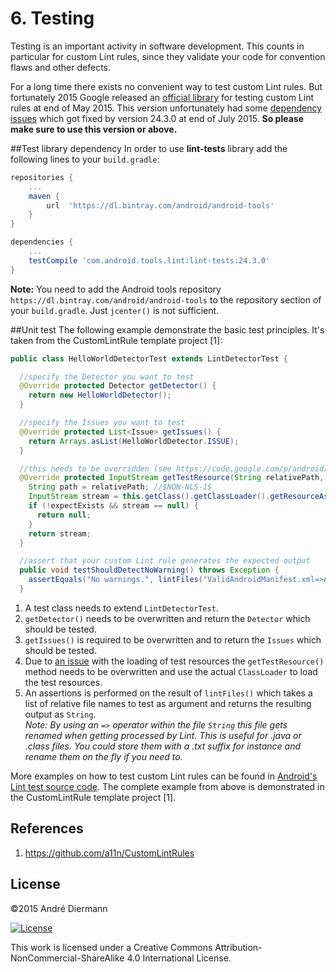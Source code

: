 # 6. Testing

Testing is an important activity in software development. This counts in particular for custom Lint rules, since they validate your code for convention flaws and other defects.

For a long time there exists no convenient way to test custom Lint rules. But fortunately 2015 Google released an [official library](https://bintray.com/android/android-tools/com.android.tools.lint.lint-tests/view) for testing custom Lint rules at end of May 2015. This version unfortunately had some [dependency issues](https://code.google.com/p/android/issues/detail?id=175161) which got fixed by version 24.3.0 at end of July 2015. **So please make sure to use this version or above.**

##Test library dependency
In order to use **lint-tests** library add the following lines to your `build.gradle`:

```groovy
repositories {
    ...
    maven {
        url  'https://dl.bintray.com/android/android-tools'
    }
}

dependencies {
    ...
    testCompile 'com.android.tools.lint:lint-tests:24.3.0'
}
```

**Note:** You need to add the Android tools repository `https://dl.bintray.com/android/android-tools` to the repository section of your `build.gradle`. Just `jcenter()` is not sufficient.

##Unit test
The following example demonstrate the basic test principles. It's taken from the CustomLintRule template project [1]:

```java
public class HelloWorldDetectorTest extends LintDetectorTest {

  //specify the Detector you want to test
  @Override protected Detector getDetector() {
    return new HelloWorldDetector();
  }

  //specify the Issues you want to test
  @Override protected List<Issue> getIssues() {
    return Arrays.asList(HelloWorldDetector.ISSUE);
  }

  //this needs to be overridden (see https://code.google.com/p/android/issues/detail?id=182195)
  @Override protected InputStream getTestResource(String relativePath, boolean expectExists) {
    String path = relativePath; //$NON-NLS-1$
    InputStream stream = this.getClass().getClassLoader().getResourceAsStream(path);
    if (!expectExists && stream == null) {
      return null;
    }
    return stream;
  }

  //assert that your custom Lint rule generates the expected output
  public void testShouldDetectNoWarning() throws Exception {
    assertEquals("No warnings.", lintFiles("ValidAndroidManifest.xml=>AndroidManifest.xml"));
  }
```

1. A test class needs to extend `LintDetectorTest`.
2. `getDetector()` needs to be overwritten and return the `Detector` which should be tested.
3. `getIssues()` is required to be overwritten and to return the `Issues` which should be tested.
4. Due to [an issue](https://code.google.com/p/android/issues/detail?id=182195) with the loading of test resources the `getTestResource()` method needs to be overwritten and use the actual `ClassLoader` to load the test resources.
5. An assertions is performed on the result of `lintFiles()` which takes a list of relative file names to test as argument and returns the resulting output as `String`.<br/>
*Note: By using an `=>` operator within the file `String` this file gets renamed when getting processed by Lint. This is useful for .java or .class files. You could store them with a .txt suffix for instance and rename them on the fly if you need to.*

More examples on how to test custom Lint rules can be found in [Android's Lint test source code](https://android.googlesource.com/platform/tools/base/+/master/lint/cli/src/test/java/com/android/tools/lint/checks/). The complete example from above is demonstrated in the CustomLintRule template project [1].

## References
1. https://github.com/a11n/CustomLintRules

## License
&copy;2015 André Diermann

[![License](https://i.creativecommons.org/l/by-nc-sa/4.0/88x31.png)](http://creativecommons.org/licenses/by-nc-sa/4.0/)

This work is licensed under a Creative Commons Attribution-NonCommercial-ShareAlike 4.0 International License.
